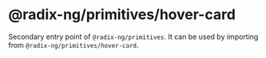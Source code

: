 # @radix-ng/primitives/hover-card

Secondary entry point of `@radix-ng/primitives`. It can be used by importing from `@radix-ng/primitives/hover-card`.
